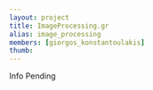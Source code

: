 ```yaml
---
layout: project
title: ImageProcessing.gr
alias: image_processing
members: [giorgos_konstantoulakis]
thumb:
---
```

Info Pending
